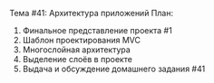 Тема #41: Архитектура приложений
План:
1. Финальное представление проекта #1
2. Шаблон проектирования MVC
3. Многослойная архитектура
4. Выделение слоёв в проекте
5. Выдача и обсуждение домашнего задания #41
